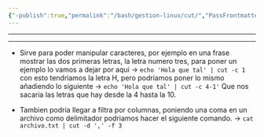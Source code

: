 ```yaml
---
{"-publish":true,"permalink":"/bash/gestion-linux/cut/","PassFrontmatter":true}
---
```



--------

------------


- Sirve para poder manipular caracteres, por ejemplo en una frase mostrar las dos primeras letras, la letra numero tres, para poner un ejemplo lo vamos a dejar por aqui -> `echo 'Hola que tal' | cut -c 1` con esto tendriamos la letra H, pero podriamos poner lo mismo añadiendo lo siguiente -> `echo 'Hola que tal' | cut -c 4-1'` Que nos sacaria las letras que hay desde la 4 hasta la 10.

- Tambien podria llegar a filtra por columnas, poniendo una coma en un archivo como delimitador podriamos hacer el siguiente comando. -> `cat archivo.txt | cut -d ',' -f 3 `